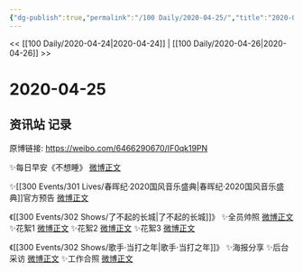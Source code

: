 ```yaml
---
{"dg-publish":true,"permalink":"/100 Daily/2020-04-25/","title":"2020-04-25","created":"2023-04-03T18:55:29.469+08:00","updated":"2023-04-03T18:56:14.858+08:00"}
---
```



<< [[100 Daily/2020-04-24\|2020-04-24]] | [[100 Daily/2020-04-26\|2020-04-26]] >>

# 2020-04-25

## 资讯站 记录

原博链接: https://weibo.com/6466290670/IF0qk19PN

✨每日早安《不想睡》 [微博正文](https://m.weibo.cn/6466290670/4497515015057597)

✨[[300 Events/301 Lives/春晖纪·2020国风音乐盛典\|春晖纪·2020国风音乐盛典]]官方预告 [微博正文](https://m.weibo.cn/6466290670/4497645794459212)

《[[300 Events/302 Shows/了不起的长城\|了不起的长城]]》
✨全员帅照 [微博正文](https://m.weibo.cn/6466290670/4497541477589411)
✨花絮1 [微博正文](https://m.weibo.cn/6466290670/4497568656757204)
✨花絮2 [微博正文](https://m.weibo.cn/6466290670/4497699657296403)
✨花絮3 [微博正文](https://m.weibo.cn/6466290670/4497701570304904)

《[[300 Events/302 Shows/歌手·当打之年\|歌手·当打之年]]》
✨海报分享 [](https://m.weibo.cn/6466290670/4497618740643306)
✨后台采访 [微博正文](https://m.weibo.cn/6466290670/4497621018494831)
✨工作合照 [微博正文](https://m.weibo.cn/6466290670/4497676999779812)
